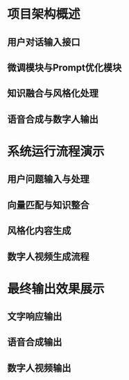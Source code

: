 # 项目架构概述

## 用户对话输入接口

## 微调模块与Prompt优化模块

## 知识融合与风格化处理

## 语音合成与数字人输出

# 系统运行流程演示

## 用户问题输入与处理

## 向量匹配与知识整合

## 风格化内容生成

## 数字人视频生成流程

# 最终输出效果展示

## 文字响应输出

## 语音合成输出

## 数字人视频输出